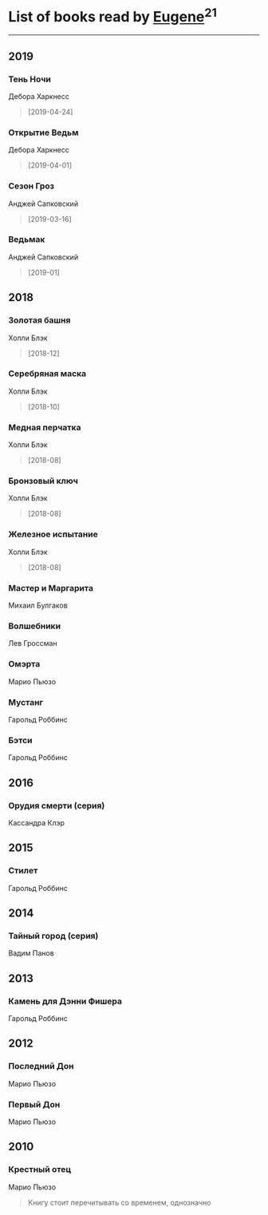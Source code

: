 # List of books read by [Eugene](https://www.facebook.com/profile.php?id=695244810674916)<sup>21</sup>
---

## 2019

### Тень Ночи
Дебора Харкнесс
> [2019-04-24] 


### Открытие Ведьм
Дебора Харкнесс
> [2019-04-01] 


### Сезон Гроз
Анджей Сапковский
> [2019-03-16] 


### Ведьмак
Анджей Сапковский
> [2019-01] 



## 2018

### Золотая башня
Холли Блэк
> [2018-12] 


### Серебряная маска
Холли Блэк
> [2018-10] 


### Медная перчатка
Холли Блэк
> [2018-08] 


### Бронзовый ключ
Холли Блэк
> [2018-08] 


### Железное испытание
Холли Блэк
> [2018-08] 


### Мастер и Маргарита
Михаил Булгаков


### Волшебники
Лев Гроссман


### Омэрта
Марио Пьюзо


### Мустанг
Гарольд Роббинс


### Бэтси
Гарольд Роббинс



## 2016

### Орудия смерти (серия)
Кассандра Клэр



## 2015

### Стилет
Гарольд Роббинс



## 2014

### Тайный город (серия)
Вадим Панов



## 2013

### Камень для Дэнни Фишера
Гарольд Роббинс



## 2012

### Последний Дон
Марио Пьюзо


### Первый Дон
Марио Пьюзо



## 2010

### Крестный отец
Марио Пьюзо
> Книгу стоит перечитывать со временем, однозначно



